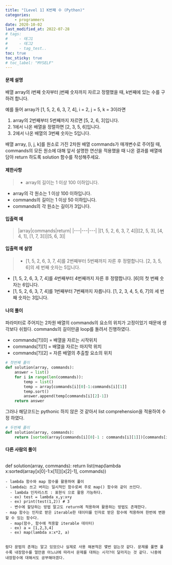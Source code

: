 ```yaml
---
title: "[Level 1] K번째 수 (Python)"
categories: 
    - programmers
date: 2020-10-02
last_modified_at: 2022-07-28
# tags:
#     - 태그1
#     - 태그2
#     - tag_test..
toc: true
toc_sticky: true
# toc_label: "MYSELF"
---
```

#### **문제 설명**
배열 array의 i번째 숫자부터 j번째 숫자까지 자르고 정렬했을 때, k번째에 있는 수를 구하려 합니다.  

예를 들어 array가 [1, 5, 2, 6, 3, 7, 4], i = 2, j = 5, k = 3이라면

1. array의 2번째부터 5번째까지 자르면 [5, 2, 6, 3]입니다.
2. 1에서 나온 배열을 정렬하면 [2, 3, 5, 6]입니다.
3. 2에서 나온 배열의 3번째 숫자는 5입니다.

배열 array, [i, j, k]를 원소로 가진 2차원 배열 commands가 매개변수로 주어질 때, commands의 모든 원소에 대해 앞서 설명한 연산을 적용했을 때 나온 결과를 배열에 담아 return 하도록 solution 함수를 작성해주세요.

#### **제한사항**
>- array의 길이는 1 이상 100 이하입니다.
- array의 각 원소는 1 이상 100 이하입니다.
- commands의 길이는 1 이상 50 이하입니다.
- commands의 각 원소는 길이가 3입니다.  


#### **입출력 예**
>|array|commands|return|
|---|---|---|
|[1, 5, 2, 6, 3, 7, 4]|[[2, 5, 3], [4, 4, 1], [1, 7, 3]]|[5, 6, 3]|  


#### **입출력 예 설명**
>- [1, 5, 2, 6, 3, 7, 4]를 2번째부터 5번째까지 자른 후 정렬합니다. [2, 3, 5, 6]의 세 번째 숫자는 5입니다.
- [1, 5, 2, 6, 3, 7, 4]를 4번째부터 4번째까지 자른 후 정렬합니다. [6]의 첫 번째 숫자는 6입니다.
- [1, 5, 2, 6, 3, 7, 4]를 1번째부터 7번째까지 자릅니다. [1, 2, 3, 4, 5, 6, 7]의 세 번째 숫자는 3입니다.  

#### **나의 풀이**
파라미터로 주어지는 2차원 배열의 commands의 요소의 위치가 고정이었기 때문에 생각보다 쉬웠다. commands의 길이만큼 loop를 돌려서 진행하였다.

- commands[?][0] = 배열을 자르는 시작위치
- commands[?][1] = 배열을 자르는 마지막 위치
- commands[?][2] = 자른 배열의 추출할 요소의 위치
```python
# 첫번째 풀이
def solution(array, commands):
    answer = list()
    for i in range(len(commands)):
        temp = list()
        temp = array[commands[i][0]-1:commands[i][1]]
        temp.sort()
        answer.append(temp[commands[i][2]-1])
    return answer
```
그러나 해당코드는 pythonic 하지 않은 것 같아서 list comprehension을 적용하여 수정 하였다.
```python
# 두번째 풀이
def solution(array, commands):
    return [sorted(array[commands[i][0]-1 : commands[i][1]])[commands[i][2]-1] for i in range(len(commands))]
```  


#### **다른 사람의 풀이**
>```python
def solution(array, commands):
    return list(map(lambda x:sorted(array[x[0]-1:x[1]])[x[2]-1], commands))
```
- lambda 함수와 map 함수를 활용하여 풀이  
- lambda는 쓰고 버리는 일시적인 함수로써 주로 map() 함수와 같이 쓰인다.
  - lambda 인자리스트 : 표현식 으로 활용 가능하다.
  - ex) test = lambda x,y:x+y
  - ex) print(test(1,2)) # 3
  - 변수에 할당하는 방법 말고도 return에 적용하여 활용하는 방법도 존재한다.
- map 함수는 인자로 받은 iterable한 데이터를 인자로 받은 함수에 적용하여 한번에 변환할 수 있는 함수다.
  - map(함수, 함수에 적용할 iterable 데이터)
  - ex) a = [1,2,3,4]
  - ex) map(lambda x:x*2, a)


람다 문법의 존재는 알고 있었으나 실제로 사용 해본적은 몇번 없는것 같다. 문제를 풀면 풀수록 내장함수를 얼만큼 아느냐에 따라서 문제를 대하는 시각?이 달라지는 것 같다. 나중에 내장함수에 대해서도 공부해야겠다.